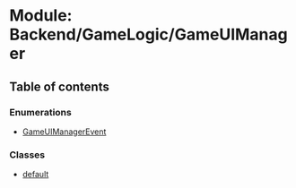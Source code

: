 # Module: Backend/GameLogic/GameUIManager

## Table of contents

### Enumerations

- [GameUIManagerEvent](../enums/backend_gamelogic_gameuimanager.gameuimanagerevent.md)

### Classes

- [default](../classes/backend_gamelogic_gameuimanager.default.md)
